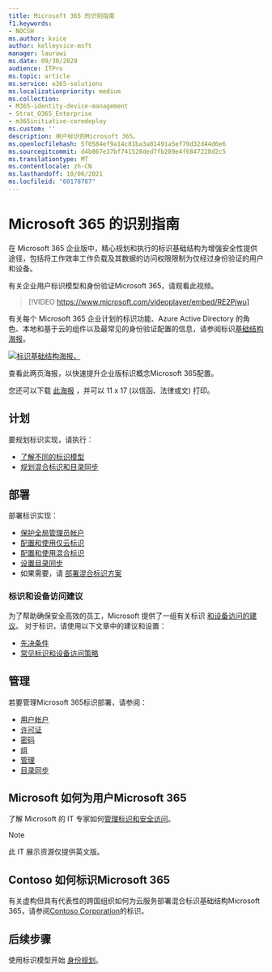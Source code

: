 ```yaml
---
title: Microsoft 365 的识别指南
f1.keywords:
- NOCSH
ms.author: kvice
author: kelleyvice-msft
manager: laurawi
ms.date: 09/30/2020
audience: ITPro
ms.topic: article
ms.service: o365-solutions
ms.localizationpriority: medium
ms.collection:
- M365-identity-device-management
- Strat_O365_Enterprise
- m365initiative-coredeploy
ms.custom: ''
description: 用户标识的Microsoft 365。
ms.openlocfilehash: 5f0584ef9a14c81ba3a81491a5ef79d32d44d6e6
ms.sourcegitcommit: d4b867e37bf741528ded7fb289e4f6847228d2c5
ms.translationtype: MT
ms.contentlocale: zh-CN
ms.lasthandoff: 10/06/2021
ms.locfileid: "60178787"
---
```

# <a name="identity-roadmap-for-microsoft-365"></a>Microsoft 365 的识别指南

在 Microsoft 365 企业版中，精心规划和执行的标识基础结构为增强安全性提供途径，包括将工作效率工作负载及其数据的访问权限限制为仅经过身份验证的用户和设备。

有关企业用户标识模型和身份验证Microsoft 365，请观看此视频。

<p> </p>

> [!VIDEO https://www.microsoft.com/videoplayer/embed/RE2Pjwu]

有关每个 Microsoft 365 企业计划的标识功能、Azure Active Directory 的角色、本地和基于云的组件以及最常见的身份验证配置的信息，请参阅标识[基础结构海报](../downloads/m365e-identity-infra.pdf)。

[![标识基础结构海报。](../downloads/m365e-identity-infra.png)](../downloads/m365e-identity-infra.pdf)

查看此两页海报，以快速提升企业版标识概念Microsoft 365配置。

您还可以下载 [此海报](https://github.com/MicrosoftDocs/microsoft-365-docs/raw/public/microsoft-365/downloads/m365e-identity-infra.pdf) ，并可以 11 x 17 (以信函、法律或文) 打印。

## <a name="plan"></a>计划

要规划标识实现，请执行：

- [了解不同的标识模型](about-microsoft-365-identity.md)
- [规划混合标识和目录同步](plan-for-directory-synchronization.md)

## <a name="deploy"></a>部署

部署标识实现：

- [保护全局管理员帐户](protect-your-global-administrator-accounts.md)
- [配置和使用仅云标识](cloud-only-identities.md)
- [配置和使用混合标识](prepare-for-directory-synchronization.md)
- [设置目录同步](set-up-directory-synchronization.md)
- 如果需要，请 [部署混合标识方案](hybrid-solutions.md)

### <a name="identity-and-device-access-recommendations"></a>标识和设备访问建议

为了帮助确保安全高效的员工，Microsoft 提供了一组有关标识 [和设备访问的建议](../security/office-365-security/microsoft-365-policies-configurations.md)。 对于标识，请使用以下文章中的建议和设置：

- [先决条件](../security/office-365-security/identity-access-prerequisites.md)
- [常见标识和设备访问策略](../security/office-365-security/identity-access-policies.md)

## <a name="manage"></a>管理

若要管理Microsoft 365标识部署，请参阅：

- [用户帐户](manage-microsoft-365-accounts.md)
- [许可证](assign-licenses-to-user-accounts.md)
- [密码](manage-microsoft-365-passwords.md)
- [组](manage-microsoft-365-groups.md)
- [管理](manage-microsoft-365-identity-governance.md)
- [目录同步](view-directory-synchronization-status.md)

## <a name="how-microsoft-does-identity-for-microsoft-365"></a>Microsoft 如何为用户Microsoft 365

了解 Microsoft 的 IT 专家如何[管理标识和安全访问](https://www.microsoft.com/en-us/itshowcase/managing-user-identities-and-secure-access-at-microsoft)。

>[!Note]
>此 IT 展示资源仅提供英文版。
>

## <a name="how-contoso-did-identity-for-microsoft-365"></a>Contoso 如何标识Microsoft 365

有关虚构但具有代表性的跨国组织如何为云服务部署混合标识基础结构Microsoft 365，请参阅[Contoso Corporation](contoso-identity.md)的标识。

## <a name="next-step"></a>后续步骤

使用标识模型开始 [身份规划](about-microsoft-365-identity.md)。
